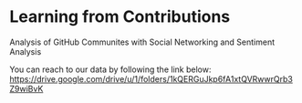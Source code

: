 # Learning from Contributions

Analysis of GitHub Communites with Social Networking and Sentiment Analysis


You can reach to our data by following the link below:
https://drive.google.com/drive/u/1/folders/1kQERGuJkp6fA1xtQVRwwrQrb3Z9wiBvK